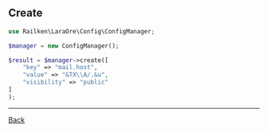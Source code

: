 ## Create


```php
use Railken\LaraOre\Config\ConfigManager;

$manager = new ConfigManager();

$result = $manager->create([
    "key" => "mail.host",
    "value" => "&TX\\A/.&u",
    "visibility" => "public"
]
);
```

---
[Back](index.md)